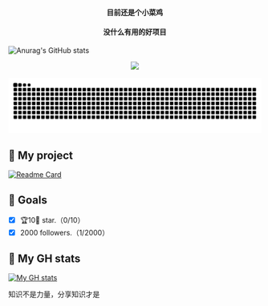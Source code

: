 #### <p align="center">目前还是个小菜鸡</p>
#### <p align="center">没什么有用的好项目</p>
![Anurag's GitHub stats](https://github-readme-stats.vercel.app/api/top-langs/?username=winhongliu&layout=compact)
<!-- just img -->
<div align="center"><img src="https://cdn.jsdelivr.net/gh/sun0225SUN/photos/images/202110311924844.png" /></div>

<p align="center">
  <img src="https://raw.githubusercontent.com/dohooo/dohooo/output/github-contribution-grid-snake.svg" />  
</p>

## 🔧 My project
[![Readme Card](https://github-readme-stats.vercel.app/api/pin/?username=WinHongLiu&repo=Thunderobot-ME)](https://github.com/WinHongLiu/Thunderobot-ME)


## 🔭 Goals

- [x] 🏆10🌟 star.（0/10）   
- [x] 2000 followers.（1/2000）   

<!-- ## 🧠 That I know and use

- <img align='center' src="https://img.shields.io/badge/-React-282C34?style=flat-square&logo=react&logoColor=61DAFB"/> <img align='center' src="https://img.shields.io/badge/-React Native-282C34?style=flat-square&logo=react&logoColor=61DAFB"/>
- <img align='center' src="https://img.shields.io/badge/-TypeScript-3178C6?style=flat-square&logo=typescript&logoColor=FFFFFF"/> -->  

## 📝 My GH stats

[![My GH stats](https://github-readme-stats.vercel.app/api?username=winhongliu&theme=dark)](https://github.com/winhongliu) 


<p>
  知识不是力量，分享知识才是
</p>

